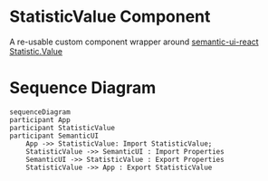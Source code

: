 # StatisticValue Component

A re-usable custom component wrapper around [semantic-ui-react Statistic.Value](https://react.semantic-ui.com/views/statistic)

# Sequence Diagram

```mermaid
sequenceDiagram
participant App
participant StatisticValue
participant SemanticUI
    App ->> StatisticValue: Import StatisticValue;
    StatisticValue ->> SemanticUI : Import Properties
    SemanticUI ->> StatisticValue : Export Properties
    StatisticValue ->> App : Export StatisticValue
```
